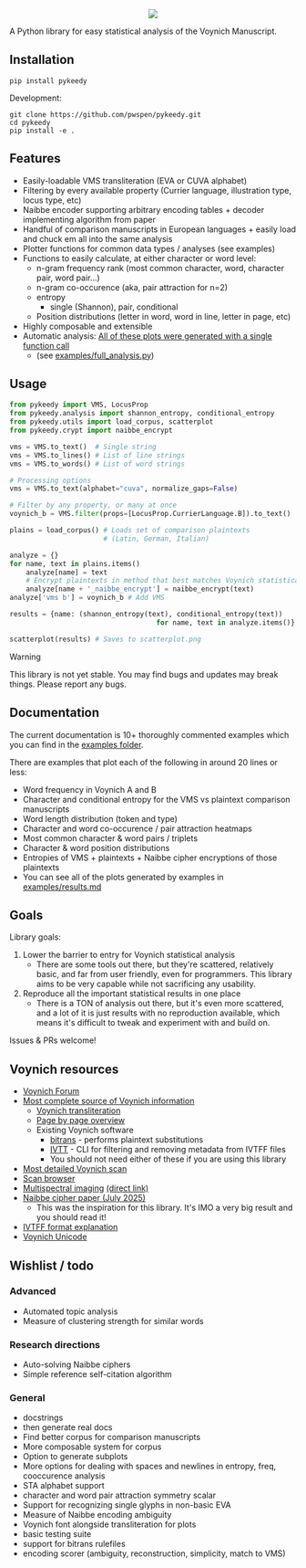 <p align="center">
  <img src="assets/logo.png" />
</p>

A Python library for easy statistical analysis of the Voynich Manuscript.

## Installation
```
pip install pykeedy
```

Development:
```
git clone https://github.com/pwspen/pykeedy.git
cd pykeedy
pip install -e .
```

## Features
- Easily-loadable VMS transliteration (EVA or CUVA alphabet)
- Filtering by every available property (Currier language, illustration type, locus type, etc)
- Naibbe encoder supporting arbitrary encoding tables + decoder implementing algorithm from paper
- Handful of comparison manuscripts in European languages + easily load and chuck em all into the same analysis
- Plotter functions for common data types / analyses (see examples)
- Functions to easily calculate, at either character or word level:
    - n-gram frequency rank (most common character, word, character pair, word pair...)
    - n-gram co-occurence (aka, pair attraction for n=2)
    - entropy
        - single (Shannon), pair, conditional
    - Position distributions (letter in word, word in line, letter in page, etc)
- Highly composable and extensible
- Automatic analysis: [All of these plots were generated with a single function call](/analysis_summary.md) 
    - (see [examples/full_analysis.py](examples/full_analysis.py))

## Usage
```python
from pykeedy import VMS, LocusProp
from pykeedy.analysis import shannon_entropy, conditional_entropy
from pykeedy.utils import load_corpus, scatterplot
from pykeedy.crypt import naibbe_encrypt

vms = VMS.to_text()  # Single string
vms = VMS.to_lines() # List of line strings
vms = VMS.to_words() # List of word strings

# Processing options
vms = VMS.to_text(alphabet="cuva", normalize_gaps=False)

# Filter by any property, or many at once
voynich_b = VMS.filter(props=[LocusProp.CurrierLanguage.B]).to_text()

plains = load_corpus() # Loads set of comparison plaintexts 
                       # (Latin, German, Italian)

analyze = {}
for name, text in plains.items()
    analyze[name] = text
    # Encrypt plaintexts in method that best matches Voynich statistically
    analyze[name + '_naibbe_encrypt'] = naibbe_encrypt(text)
analyze['vms b'] = voynich_b # Add VMS

results = {name: (shannon_entropy(text), conditional_entropy(text))
                                    for name, text in analyze.items()}

scatterplot(results) # Saves to scatterplot.png
```

> [!WARNING] 
> This library is not yet stable. You may find bugs and updates may break things. Please report any bugs.

## Documentation
The current documentation is 10+ thoroughly commented examples which you can find in the [examples folder](examples/).

There are examples that plot each of the following in around 20 lines or less:
- Word frequency in Voynich A and B
- Character and conditional entropy for the VMS vs plaintext comparison manuscripts
- Word length distribution (token and type)
- Character and word co-occurence / pair attraction heatmaps
- Most common character & word pairs / triplets
- Character & word position distributions
- Entropies of VMS + plaintexts + Naibbe cipher encryptions of those plaintexts
- You can see all of the plots generated by examples in [examples/results.md](examples/results.md)

## Goals
Library goals:
1. Lower the barrier to entry for Voynich statistical analysis
    - There are some tools out there, but they're scattered, relatively basic, and far from user friendly, even for programmers. This library aims to be very capable while not sacrificing any usability.
2. Reproduce all the important statistical results in one place
    - There is a TON of analysis out there, but it's even more scattered, and a lot of it is just results with no reproduction available, which means it's difficult to tweak and experiment with and build on.

Issues & PRs welcome!

## Voynich resources
- [Voynich Forum](https://www.voynich.ninja/)
- [Most complete source of Voynich information](https://www.voynich.nu/)
    - [Voynich transliteration](https://www.voynich.nu/transcr.html)
    - [Page by page overview](http://voynich.nu/q01/index.html)
    - Existing Voynich software
        - [bitrans](http://www.voynich.nu/software/bitrans/Bitrans_manual.pdf) - performs plaintext substitutions
        - [IVTT](http://voynich.nu/software/ivtt/IVTT_manual.pdf) - CLI for filtering and removing metadata from IVTFF files
        - You should not need either of these if you are using this library
- [Most detailed Voynich scan](https://collections.library.yale.edu/catalog/2002046)
- [Scan browser](https://www.voynich.ninja/browser/default.cfm?v=1006075&r=1006082)
- [Multispectral imaging](https://manuscriptroadtrip.wordpress.com/2024/09/08/multispectral-imaging-and-the-voynich-manuscript/) [(direct link)](https://drive.google.com/drive/folders/1mNQGKQDSCR4M_c2M2JrsU5soghvYwMig)
- [Naibbe cipher paper (July 2025)](https://www.dropbox.com/scl/fo/2b39zi1f77tr9mc9p80rt/ADwDDHsLNG7WtT6O0sbN5_4?download=true&e=4&from_auth=login&preview=20250724+Naibbe+Cipher+Paper+Latest+Version.pdf&rlkey=5ap828aun23thr9pvznguzgor&st=88np74hd&dl=0)
    - This was the inspiration for this library. It's IMO a very big result and you should read it!
- [IVTFF format explanation](https://www.voynich.nu/software/ivtt/IVTFF_format.pdf)
- [Voynich Unicode](https://www.kreativekorp.com/software/fonts/voynich/)

## Wishlist / todo
### Advanced
- Automated topic analysis
- Measure of clustering strength for similar words
### Research directions
- Auto-solving Naibbe ciphers
- Simple reference self-citation algorithm
### General
- docstrings
- then generate real docs
- Find better corpus for comparison manuscripts
- More composable system for corpus
- Option to generate subplots
- More options for dealing with spaces and newlines in entropy, freq, cooccurence analysis
- STA alphabet support
- character and word pair attraction symmetry scalar
- Support for recognizing single glyphs in non-basic EVA
- Measure of Naibbe encoding ambiguity
- Voynich font alongside transliteration for plots
- basic testing suite
- support for bitrans rulefiles
- encoding scorer (ambiguity, reconstruction, simplicity, match to VMS)